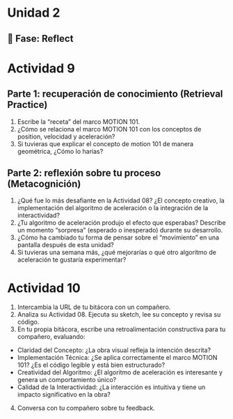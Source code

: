 # Unidad 2


## 🤔 Fase: Reflect

# Actividad 9
## Parte 1: recuperación de conocimiento (Retrieval Practice)

1. Escribe la “receta” del marco MOTION 101.
2. ¿Cómo se relaciona el marco MOTION 101 con los conceptos de position, velocidad y aceleración?
3. Si tuvieras que explicar el concepto de motion 101 de manera geométrica, ¿Cómo lo harías?

## Parte 2: reflexión sobre tu proceso (Metacognición)

1. ¿Qué fue lo más desafiante en la Actividad 08? ¿El concepto creativo, la implementación del algoritmo de aceleración o la integración de la interactividad?
2. ¿Tu algoritmo de aceleración produjo el efecto que esperabas? Describe un momento “sorpresa” (esperado o inesperado) durante su desarrollo.
3. ¿Cómo ha cambiado tu forma de pensar sobre el “movimiento” en una pantalla después de esta unidad?
4. Si tuvieras una semana más, ¿qué mejorarías o qué otro algoritmo de aceleración te gustaría experimentar?

# Actividad 10
1. Intercambia la URL de tu bitácora con un compañero.
2. Analiza su Actividad 08. Ejecuta su sketch, lee su concepto y revisa su código.
3. En tu propia bitácora, escribe una retroalimentación constructiva para tu compañero, evaluando:
  - Claridad del Concepto: ¿La obra visual refleja la intención descrita?
  - Implementación Técnica: ¿Se aplica correctamente el marco MOTION 101? ¿Es el código legible y está bien estructurado?
  - Creatividad del Algoritmo: ¿El algoritmo de aceleración es interesante y genera un comportamiento único?
  - Calidad de la Interactividad: ¿La interacción es intuitiva y tiene un impacto significativo en la obra?
4. Conversa con tu compañero sobre tu feedback.
